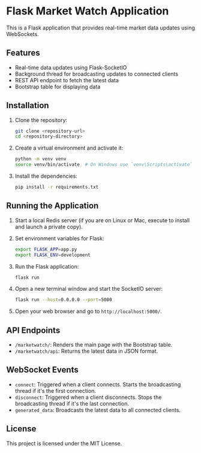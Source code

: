 # Flask Market Watch Application

This is a Flask application that provides real-time market data updates using WebSockets.

## Features

- Real-time data updates using Flask-SocketIO
- Background thread for broadcasting updates to connected clients
- REST API endpoint to fetch the latest data
- Bootstrap table for displaying data

## Installation

1. Clone the repository:

    ```sh
    git clone <repository-url>
    cd <repository-directory>
    ```

2. Create a virtual environment and activate it:

    ```sh
    python -m venv venv
    source venv/bin/activate  # On Windows use `venv\Scripts\activate`
    ```

3. Install the dependencies:

    ```sh
    pip install -r requirements.txt
    ```

## Running the Application

1. Start a local Redis server (if you are on Linux or Mac, execute  to install and launch a private copy).

2. Set environment variables for Flask:

    ```sh
    export FLASK_APP=app.py
    export FLASK_ENV=development
    ```

3. Run the Flask application:

    ```sh
    flask run
    ```

4. Open a new terminal window and start the SocketIO server:

    ```sh
    flask run --host=0.0.0.0 --port=5000
    ```

5. Open your web browser and go to `http://localhost:5000/`.

## API Endpoints

- `/marketwatch/`: Renders the main page with the Bootstrap table.
- `/marketwatch/api`: Returns the latest data in JSON format.

## WebSocket Events

- `connect`: Triggered when a client connects. Starts the broadcasting thread if it's the first connection.
- `disconnect`: Triggered when a client disconnects. Stops the broadcasting thread if it's the last connection.
- `generated_data`: Broadcasts the latest data to all connected clients.

## License

This project is licensed under the MIT License.